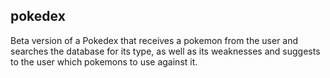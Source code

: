 ## pokedex ##
Beta version of a Pokedex that receives a pokemon from the user and searches the database for its type, as 
well as its weaknesses and suggests to the user which pokemons to use against it.
